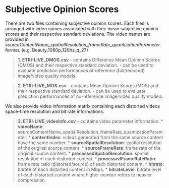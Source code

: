 # Subjective Opinion Scores

There are two files containing subjective opinion scores. Each files is arranged with video names associated with their mean subjective opinion scores and their respective standard deviations. 
The video names are provided in *sourceContentName_spatialResolution_frameRate_quantizationParameter* format. (e.g. Beauty_1080p_120hz_q_27)

>**1. ETRI-LIVE_DMOS.csv** 
>		- contains Difference Mean Opinion Scores (DMOS) and their respective standard deviation. 
>		- can be used to evaluate prediction performances of reference (full/reduced) image/video quality models.


>**2. ETRI-LIVE_MOS.csv**
>		- contains Mean Opinion Scores (MOS) and their respective standard deviation. 
>		- can be used to evaluate prediction performances of no-reference image/video quality models.

We also provide video information matrix containing each distorted videos space-time resolution and bit rate informations.


>**3. ETRI-LIVE_videoInfo.csv** - contains video parameter information.
>		* **videoName**: sourceContentName_spatialResolution_frameRate_quantizationParameter.
>		* **contentIndex**: videos generated from the same source content have the same number.
>		* **sourceSpatialResolution**: spatial resolution of the original source content.
>		* **sourceFrameRate**: frame rate of the original source content.
>		* **processedSpatialResolution**: spatial resolution of each distorted content.
>		* **processedFrameRateRatio**: frame rate ratio (distorted/source) of each distorted content.
>		* **bitrate**: bitrate of each distorted content in Mbps.
>		* **bitrateLevel**: bitrate level of each distorted content where higher number refers to heavier compression.

